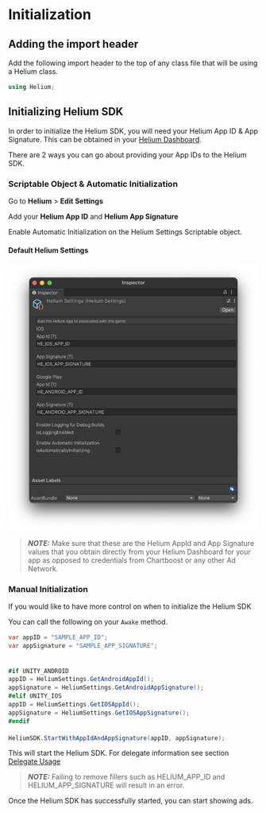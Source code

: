 # Initialization

## Adding the import header

Add the following import header to the top of any class file that will be using a Helium class.

```c#
using Helium;
```

## Initializing Helium SDK

In order to initialize the Helium SDK, you will need your Helium App ID & App Signature. This can be obtained in your [Helium Dashboard](https://helium.chartboost.com
).

There are 2 ways you can go about providing your App IDs to the Helium SDK.

### Scriptable Object & Automatic Initialization

Go to **Helium** > **Edit Settings**

Add your **Helium App ID** and **Helium App Signature**

Enable Automatic Initialization on the Helium Settings Scriptable object.

#### Default Helium Settings

![](../images/helium-settings.png)

> **_NOTE:_** Make sure that these are the Helium AppId and App Signature values that you obtain directly from your Helium Dashboard for your app as opposed to credentials from Chartboost or any other Ad Network.

### Manual Initialization

If you would like to have more control on when to initialize the Helium SDK

You can call the following on your `Awake` method.

```c#
var appID = "SAMPLE_APP_ID";
var appSignature = "SAMPLE_APP_SIGNATURE";


#if UNITY_ANDROID
appID = HeliumSettings.GetAndroidAppId();
appSignature = HeliumSettings.GetAndroidAppSignature();
#elif UNITY_IOS
appID = HeliumSettings.GetIOSAppId();
appSignature = HeliumSettings.GetIOSAppSignature();
#endif

HeliumSDK.StartWithAppIdAndAppSignature(appID, appSignature);
```

This will start the Helium SDK. For delegate information see section [Delegate Usage](com.chartboost.helium/Documentation/integration/delegate-usage.md)

> **_NOTE:_** Failing to remove fillers such as HELIUM_APP_ID and HELIUM_APP_SIGNATURE will result in an error.

Once the Helium SDK has successfully started, you can start showing ads.
